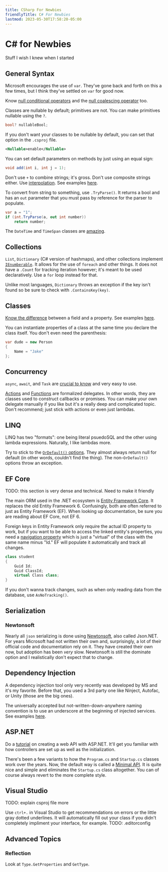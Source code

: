 ```yaml
---
title: CSharp For Newbies
friendlyTitle: C# For Newbies
lastmod: 2023-05-30T17:58:20-05:00
---
```

# C# for Newbies
Stuff I wish I knew when I started
## General Syntax
Microsoft encourages the use of `var`. They've gone back and forth on this a few times, but I think they've settled on `var` for good now.

Know [null conditional operators](https://learn.microsoft.com/en-us/dotnet/csharp/language-reference/operators/member-access-operators#null-conditional-operators--and-) and the [null coalescing operator](https://learn.microsoft.com/en-us/dotnet/csharp/language-reference/operators/null-coalescing-operator) too.

Classes are nullable by default; primitives are not. You can make primitives nullable using the `?`.
```csharp
bool? nullableBool;
```
If you don't want your classes to be nullable by default, you can set that option in the `.csproj` file.
```xml
<Nullable>enable</Nullable>
```

You can set default parameters on methods by just using an equal sign:
```csharp
void add(int i, int j = 1);
```

Don't use `+` to combine strings; it's gross. Don't use composite strings either. Use [interpolation](https://docs.microsoft.com/en-us/dotnet/csharp/language-reference/tokens/interpolated). See examples [here](CSharp#String%20Literal%20Variants).

To convert from string to something, use `.TryParse()`. It returns a bool and has an `out` parameter that you must pass by reference for the parser to populate.
```csharp
var a = "1";
if (int.TryParse(a, out int number))
	return number;
```

The `DateTime` and `TimeSpan` classes are [amazing](CSharp#Date%20and%20Time).

## Collections
`List`, `Dictionary` (C# version of hashmaps), and other collections implement [`IEnumberable`](https://docs.microsoft.com/en-us/dotnet/api/system.collections.ienumerable). It allows for the use of `foreach` and other things. It does not have a `.Count` for tracking iteration however; it's meant to be used declaratively. Use a `for` loop instead for that.

Unlike most languages, `Dictionary` throws an exception if the key isn't found so be sure to check with `.ContainsKey(key)`.

## Classes
[Know the difference](https://stackoverflow.com/questions/295104/what-is-the-difference-between-a-field-and-a-property) between a field and a property. See examples [here](CSharp#Autoprops).

You can instantiate properties of a class at the same time you declare the class itself. You don't even need the parenthesis:
```csharp
var dude = new Person
{
	Name = "Jake"
};
```

## Concurrency
`async`, `await`, and `Task` are [crucial to know](https://docs.microsoft.com/en-us/dotnet/csharp/programming-guide/concepts/async/) and very easy to use.

[Actions](https://docs.microsoft.com/en-us/dotnet/api/system.action-2) and [Functions](https://docs.microsoft.com/en-us/dotnet/api/system.func-2) are formalized delegates. In other words, they are classes used to construct callbacks or promises. You can make your own delegate manually if you like but it's a really deep and complicated topic. Don't recommend; just stick with actions or even just lambdas.

## LINQ
LINQ has two "formats": one being literal psuedoSQL and the other using lambda expressions. Naturally, I like lambdas more.

Try to stick to the [`OrDefault()` options](https://docs.microsoft.com/en-us/dotnet/api/system.linq.enumerable.firstordefault). They almost always return null for default (in other words, couldn't find the thing). The non-`OrDefault()` options throw an exception.

## EF Core
TODO: this section is very dense and technical. Need to make it friendly

The main ORM used in the .NET ecosystem is [Entity Framework Core](https://docs.microsoft.com/en-us/ef/core/querying/). It replaces the old Entity Framework 6. Confusingly, both are often referred to just as Entity Framework (EF). When looking up documentation, be sure you are reading about EF Core, not EF 6.

Foreign keys in Entity Framework only require the actual ID property to work, but if you want to be able to access the linked entity's properties, you need a [navigation property](https://learn.microsoft.com/en-us/ef/core/modeling/relationships/navigations) which is just a "virtual" of the class with the same name minus "Id." EF will populate it automatically and track all changes.
```csharp
class student
{
	Guid Id;
	Guid ClassId;
	virtual Class class;
}
```

If you don't wanna track changes, such as when only reading data from the database, use `AsNoTracking()`.

## Serialization
### Newtonsoft
Nearly all `json` serializing is done using [Newtonsoft](https://www.newtonsoft.com/json), also called Json.NET. For years Microsoft had not written their own and, surprisingly, a lot of their official code and documentation rely on it. They have created their own now, but adoption has been *very* slow. Newtonsoft is still the dominate option and I realistically don't expect that to change.

## Dependency Injection
A dependency injection tool only very recently was developed by MS and it's my favorite. Before that, you used a 3rd party one like Ninject, Autofac, or Unity (those are the big ones).

The universally accepted but not-written-down-anywhere naming convention is to use an underscore at the beginning of injected services. See examples [here](CSharp#Dependency%20Injection).

## ASP.NET
Do a [tutorial](https://learn.microsoft.com/en-us/aspnet/core/web-api/) on creating a web API with ASP.NET. It'll get you familiar with how controllers are set up as well as the initialization.

There's been a few variants to how the `Program.cs` and `Startup.cs` classes work over the years. Now, the default way is called a [Minimal API](https://learn.microsoft.com/en-us/aspnet/core/fundamentals/minimal-apis/overview). It is quite nice and simple and eliminates the `Startup.cs` class altogether. You can of course always revert to the more complete style.

## Visual Studio
TODO: explain csproj file more

Use `ctrl+.` in Visual Studio to get recommendations on errors or the little gray dotted underlines. It will automatically fill out your class if you didn't completely impliment your interface, for example. TODO: .editorconfig

## Advanced Topics
### Reflection
Look at `Type.GetProperties` and `GetType`.
